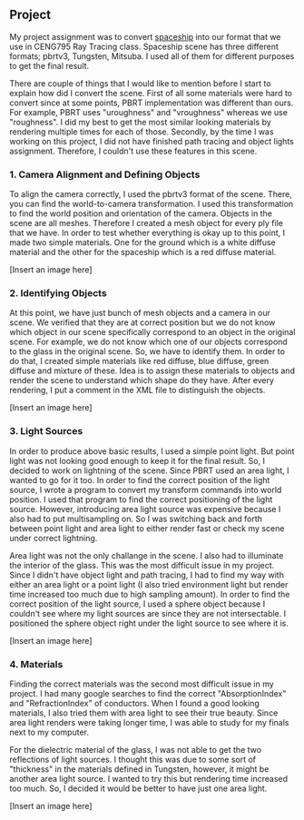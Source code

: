 ## Project

My project assignment was to convert [spaceship](https://benedikt-bitterli.me/resources/images/spaceship.png) into our format that we use in CENG795 Ray Tracing class. Spaceship scene has three different formats; pbrtv3, Tungsten, Mitsuba. I used all of them for different purposes to get the final result.

There are couple of things that I would like to mention before I start to explain how did I convert the scene. First of all some materials were hard to convert since at some points, PBRT implementation was different than ours. For example, PBRT uses "uroughness" and "vroughness" whereas we use "roughness". I did my best to get the most similar looking materials by rendering multiple times for each of those. Secondly, by the time I was working on this project, I did not have finished path tracing and object lights assignment. Therefore, I couldn't use these features in this scene.

### 1. Camera Alignment and Defining Objects

To align the camera correctly, I used the pbrtv3 format of the scene. There, you can find the world-to-camera transformation. I used this transformation to find the world position and orientation of the camera. Objects in the scene are all meshes. Therefore I created a mesh object for every ply file that we have. In order to test whether everything is okay up to this point, I made two simple materials. One for the ground which is a white diffuse material and the other for the spaceship which is a red diffuse material.

[Insert an image here]

### 2. Identifying Objects

At this point, we have just bunch of mesh objects and a camera in our scene. We verified that they are at correct position but we do not know which object in our scene specifically correspond to an object in the original scene. For example, we do not know which one of our objects correspond to the glass in the original scene. So, we have to identify them. In order to do that, I created simple materials like red diffuse, blue diffuse, green diffuse and mixture of these. Idea is to assign these materials to objects and render the scene to understand which shape do they have. After every rendering, I put a comment in the XML file to distinguish the objects.

[Insert an image here]

### 3. Light Sources

In order to produce above basic results, I used a simple point light. But point light was not looking good enough to keep it for the final result. So, I decided to work on lightning of the scene. Since PBRT used an area light, I wanted to go for it too. In order to find the correct position of the light source, I wrote a program to convert my transform commands into world position. I used that program to find the correct positioning of the light source. However, introducing area light source was expensive because I also had to put multisampling on. So I was switching back and forth between point light and area light to either render fast or check my scene under correct lightning.

Area light was not the only challange in the scene. I also had to illuminate the interior of the glass. This was the most difficult issue in my project. Since I didn't have object light and path tracing, I had to find my way with either an area light or a point light (I also tried environment light but render time increased too much due to high sampling amount). In order to find the correct position of the light source, I used a sphere object because I couldn't see where my light sources are since they are not intersectable. I positioned the sphere object right under the light source to see where it is.

[Insert an image here]

### 4. Materials

Finding the correct materials was the second most difficult issue in my project. I had many google searches to find the correct "AbsorptionIndex" and "RefractionIndex" of conductors. When I found a good looking materials, I also tried them with area light to see their true beauty. Since area light renders were taking longer time, I was able to study for my finals next to my computer.

For the dielectric material of the glass, I was not able to get the two reflections of light sources. I thought this was due to some sort of "thickness" in the materials defined in Tungsten, however, it might be another area light source. I wanted to try this but rendering time increased too much. So, I decided it would be better to have just one area light.

[Insert an image here]